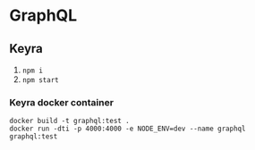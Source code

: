 # GraphQL

## Keyra
1. `npm i`
2. `npm start`


### Keyra docker container
```
docker build -t graphql:test .
docker run -dti -p 4000:4000 -e NODE_ENV=dev --name graphql graphql:test
```

